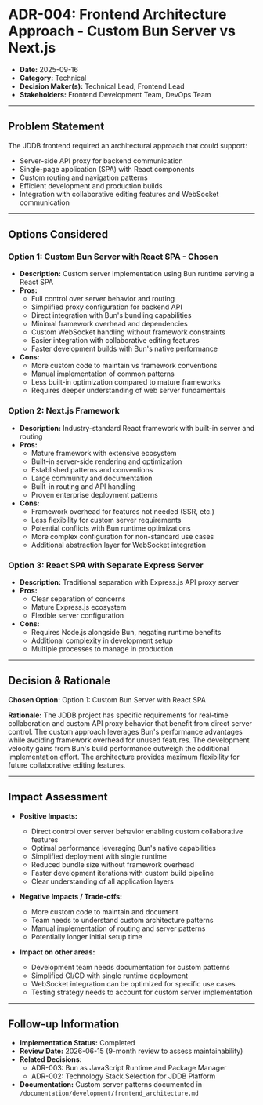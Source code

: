 # ADR-004: Frontend Architecture Approach - Custom Bun Server vs Next.js

- **Date:** 2025-09-16
- **Category:** Technical
- **Decision Maker(s):** Technical Lead, Frontend Lead
- **Stakeholders:** Frontend Development Team, DevOps Team

---

## Problem Statement

The JDDB frontend required an architectural approach that could support:
- Server-side API proxy for backend communication
- Single-page application (SPA) with React components
- Custom routing and navigation patterns
- Efficient development and production builds
- Integration with collaborative editing features and WebSocket communication

---

## Options Considered

### Option 1: Custom Bun Server with React SPA - Chosen

- **Description:** Custom server implementation using Bun runtime serving a React SPA
- **Pros:**
    - Full control over server behavior and routing
    - Simplified proxy configuration for backend API
    - Direct integration with Bun's bundling capabilities
    - Minimal framework overhead and dependencies
    - Custom WebSocket handling without framework constraints
    - Easier integration with collaborative editing features
    - Faster development builds with Bun's native performance
- **Cons:**
    - More custom code to maintain vs framework conventions
    - Manual implementation of common patterns
    - Less built-in optimization compared to mature frameworks
    - Requires deeper understanding of web server fundamentals

### Option 2: Next.js Framework

- **Description:** Industry-standard React framework with built-in server and routing
- **Pros:**
    - Mature framework with extensive ecosystem
    - Built-in server-side rendering and optimization
    - Established patterns and conventions
    - Large community and documentation
    - Built-in routing and API handling
    - Proven enterprise deployment patterns
- **Cons:**
    - Framework overhead for features not needed (SSR, etc.)
    - Less flexibility for custom server requirements
    - Potential conflicts with Bun runtime optimizations
    - More complex configuration for non-standard use cases
    - Additional abstraction layer for WebSocket integration

### Option 3: React SPA with Separate Express Server

- **Description:** Traditional separation with Express.js API proxy server
- **Pros:**
    - Clear separation of concerns
    - Mature Express.js ecosystem
    - Flexible server configuration
- **Cons:**
    - Requires Node.js alongside Bun, negating runtime benefits
    - Additional complexity in development setup
    - Multiple processes to manage in production

---

## Decision & Rationale

**Chosen Option:** Option 1: Custom Bun Server with React SPA

**Rationale:**
The JDDB project has specific requirements for real-time collaboration and custom API proxy behavior that benefit from direct server control. The custom approach leverages Bun's performance advantages while avoiding framework overhead for unused features. The development velocity gains from Bun's build performance outweigh the additional implementation effort. The architecture provides maximum flexibility for future collaborative editing features.

---

## Impact Assessment

- **Positive Impacts:**
    - Direct control over server behavior enabling custom collaborative features
    - Optimal performance leveraging Bun's native capabilities
    - Simplified deployment with single runtime
    - Reduced bundle size without framework overhead
    - Faster development iterations with custom build pipeline
    - Clear understanding of all application layers

- **Negative Impacts / Trade-offs:**
    - More custom code to maintain and document
    - Team needs to understand custom architecture patterns
    - Manual implementation of routing and server patterns
    - Potentially longer initial setup time

- **Impact on other areas:**
    - Development team needs documentation for custom patterns
    - Simplified CI/CD with single runtime deployment
    - WebSocket integration can be optimized for specific use cases
    - Testing strategy needs to account for custom server implementation

---

## Follow-up Information

- **Implementation Status:** Completed
- **Review Date:** 2026-06-15 (9-month review to assess maintainability)
- **Related Decisions:**
    - ADR-003: Bun as JavaScript Runtime and Package Manager
    - ADR-002: Technology Stack Selection for JDDB Platform
- **Documentation:** Custom server patterns documented in `/documentation/development/frontend_architecture.md`
